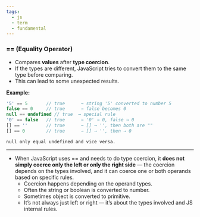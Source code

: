 ```yaml
---
tags:
  - js
  - term
  - fundamental
---
```


### **\== (Equality Operator)**
- Compares **values** after **type coercion**.
- If the types are different, JavaScript tries to convert them to the same type before comparing.
- This can lead to some unexpected results.

**Example:**
```js
'5' == 5       // true      → string '5' converted to number 5
false == 0     // true      → false becomes 0
null == undefined // true  → special rule
'0' == false   // true      → '0' → 0, false → 0
[] == ''       // true      → [] → '', then both are ""
[] == 0        // true      → [] → '', then → 0
```

```ad-important
null only equal undefined and vice versa.
```

---
- When JavaScript uses == and needs to do type coercion, it **does not simply coerce only the left or only the right side** — the coercion depends on the types involved, and it can coerce one or both operands based on specific rules.
	- Coercion happens depending on the operand types.
	- Often the string or boolean is converted to number.
	- Sometimes object is converted to primitive.
	- It’s not always just left or right — it’s about the types involved and JS internal rules.
